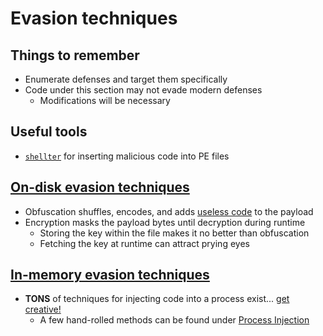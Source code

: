 # Evasion techniques

## Things to remember
  *  Enumerate defenses and target them specifically
  *  Code under this section may not evade modern defenses
      *  Modifications will be necessary

## Useful tools
  *  [`shellter`](https://www.shellterproject.com/introducing-shellter/) for inserting malicious code into PE files

## [On-disk evasion techniques](https://www.linode.com/docs/guides/windows-red-team-defense-evasion-techniques/#on-disk-evasion-techniques)
  *  Obfuscation shuffles, encodes, and adds [useless code](https://en.wikipedia.org/wiki/Dead_code) to the payload
  *  Encryption masks the payload bytes until decryption during runtime
      *  Storing the key within the file makes it no better than obfuscation
      *  Fetching the key at runtime can attract prying eyes

## [In-memory evasion techniques](https://www.linode.com/docs/guides/windows-red-team-defense-evasion-techniques/#in-memory-evasion-techniques)
  *  **TONS** of techniques for injecting code into a process exist... [get creative!](https://learn.microsoft.com/en-us/windows/win32/apiindex/windows-api-list)
      *  A few hand-rolled methods can be found under [Process Injection](https://github.com/SpacemanHenry/hacknotes/tree/main/Post%20Exploitation/Evasion/Process%20Injection)

